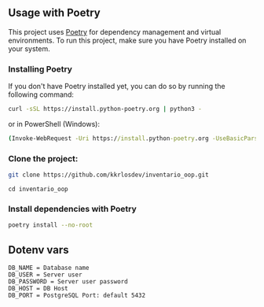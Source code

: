 ## Usage with Poetry

This project uses [Poetry](https://python-poetry.org/) for dependency management and virtual environments. To run this project, make sure you have Poetry installed on your system.

### Installing Poetry

If you don't have Poetry installed yet, you can do so by running the following command:

```bash
curl -sSL https://install.python-poetry.org | python3 -
```
or in PowerShell (Windows):
```cmd
(Invoke-WebRequest -Uri https://install.python-poetry.org -UseBasicParsing).Content | py -
```

### Clone the project:
```bash
git clone https://github.com/kkrlosdev/inventario_oop.git
```
```
cd inventario_oop
```

### Install dependencies with Poetry
```bash
poetry install --no-root
```

## Dotenv vars
~~~
DB_NAME = Database name
DB_USER = Server user
DB_PASSWORD = Server user password
DB_HOST = DB Host
DB_PORT = PostgreSQL Port: default 5432
~~~